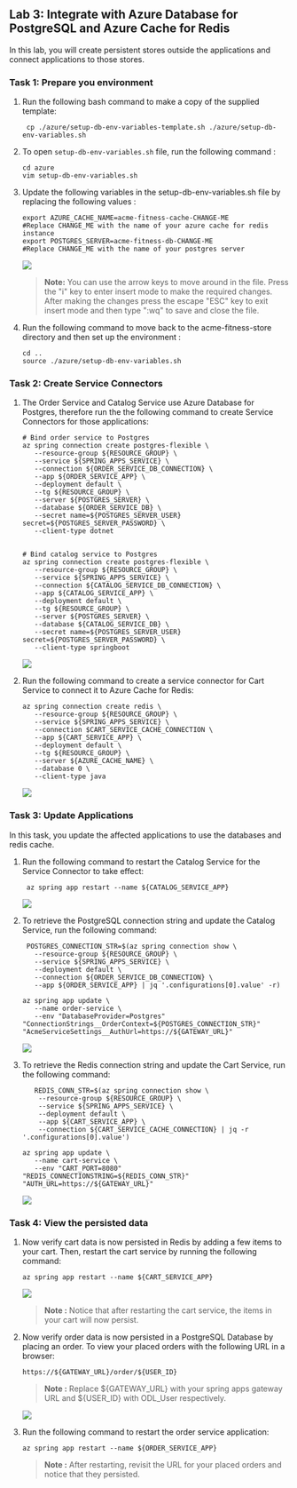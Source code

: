 ## Lab 3: Integrate with Azure Database for PostgreSQL and Azure Cache for Redis

In this lab, you will create persistent stores outside the applications and connect applications to those stores.

### Task 1: Prepare you environment 

1. Run the following bash command to make a copy of the supplied template:

   ```shell
    cp ./azure/setup-db-env-variables-template.sh ./azure/setup-db-env-variables.sh
   ```
   
1. To open `setup-db-env-variables.sh` file, run the following command :

   ```shell
   cd azure
   vim setup-db-env-variables.sh
   ```

1. Update the following variables in the setup-db-env-variables.sh file by replacing the following values :

   ```shell
   export AZURE_CACHE_NAME=acme-fitness-cache-CHANGE-ME                 #Replace CHANGE_ME with the name of your azure cache for redis instance
   export POSTGRES_SERVER=acme-fitness-db-CHANGE-ME                     #Replace CHANGE_ME with the name of your postgres server
   ```
   
   ![](Images/mjv2-18.png)
   
   > **Note:** You can use the arrow keys to move around in the file. Press the "i" key to enter insert mode to make the required changes. After making the changes press the escape "ESC" key to exit insert mode and then type ":wq" to save and close the file.

1. Run the following command to move back to the acme-fitness-store directory and then set up the environment :
  
   ```shell
   cd ..
   source ./azure/setup-db-env-variables.sh
   ```
   
### Task 2: Create Service Connectors
   
 1. The Order Service and Catalog Service use Azure Database for Postgres, therefore run the the following command to create Service Connectors for those applications:

      ```shell
      # Bind order service to Postgres
      az spring connection create postgres-flexible \
         --resource-group ${RESOURCE_GROUP} \
         --service ${SPRING_APPS_SERVICE} \
         --connection ${ORDER_SERVICE_DB_CONNECTION} \
         --app ${ORDER_SERVICE_APP} \
         --deployment default \
         --tg ${RESOURCE_GROUP} \
         --server ${POSTGRES_SERVER} \
         --database ${ORDER_SERVICE_DB} \
         --secret name=${POSTGRES_SERVER_USER} secret=${POSTGRES_SERVER_PASSWORD} \
         --client-type dotnet
    

      # Bind catalog service to Postgres
      az spring connection create postgres-flexible \
         --resource-group ${RESOURCE_GROUP} \
         --service ${SPRING_APPS_SERVICE} \
         --connection ${CATALOG_SERVICE_DB_CONNECTION} \
         --app ${CATALOG_SERVICE_APP} \
         --deployment default \
         --tg ${RESOURCE_GROUP} \
         --server ${POSTGRES_SERVER} \
         --database ${CATALOG_SERVICE_DB} \
         --secret name=${POSTGRES_SERVER_USER} secret=${POSTGRES_SERVER_PASSWORD} \
         --client-type springboot
      ```
 
      ![](Images/upd-mjv2-19.png)
 
 1. Run the following command to create a service connector for Cart Service to connect it to Azure Cache for Redis:

      ```shell
      az spring connection create redis \
         --resource-group ${RESOURCE_GROUP} \
         --service ${SPRING_APPS_SERVICE} \
         --connection $CART_SERVICE_CACHE_CONNECTION \
         --app ${CART_SERVICE_APP} \
         --deployment default \
         --tg ${RESOURCE_GROUP} \
         --server ${AZURE_CACHE_NAME} \
         --database 0 \
         --client-type java 
      ```

      ![](Images/upd-mjv2-20.png)

### Task 3: Update Applications

In this task, you update the affected applications to use the databases and redis cache.

1. Run the following command to restart the Catalog Service for the Service Connector to take effect:

   ```shell
    az spring app restart --name ${CATALOG_SERVICE_APP}
   ```
  
    ![](Images/restart-catalog.png)
    
1. To retrieve the PostgreSQL connection string and update the Catalog Service, run the following command:

   ```shell
    POSTGRES_CONNECTION_STR=$(az spring connection show \
      --resource-group ${RESOURCE_GROUP} \
      --service ${SPRING_APPS_SERVICE} \
      --deployment default \
      --connection ${ORDER_SERVICE_DB_CONNECTION} \
      --app ${ORDER_SERVICE_APP} | jq '.configurations[0].value' -r)

   az spring app update \
      --name order-service \
      --env "DatabaseProvider=Postgres" "ConnectionStrings__OrderContext=${POSTGRES_CONNECTION_STR}" "AcmeServiceSettings__AuthUrl=https://${GATEWAY_URL}"
   ```
   
   ![](Images/mjv2-31.png)
   
1. To retrieve the Redis connection string and update the Cart Service, run the following command:   

   ```shell
      REDIS_CONN_STR=$(az spring connection show \
       --resource-group ${RESOURCE_GROUP} \
       --service ${SPRING_APPS_SERVICE} \
       --deployment default \
       --app ${CART_SERVICE_APP} \
       --connection ${CART_SERVICE_CACHE_CONNECTION} | jq -r '.configurations[0].value')

   az spring app update \
      --name cart-service \
      --env "CART_PORT=8080" "REDIS_CONNECTIONSTRING=${REDIS_CONN_STR}" "AUTH_URL=https://${GATEWAY_URL}"
   ```
  
    ![](Images/mjv2-32.png)
  
### Task 4: View the persisted data 

1. Now verify cart data is now persisted in Redis by adding a few items to your cart. Then, restart the cart service by running the following command:

   ```shell
   az spring app restart --name ${CART_SERVICE_APP}
   ``` 

   ![](Images/mjv2-33.png)

   > **Note :** Notice that after restarting the cart service, the items in your cart will now persist.

1. Now verify order data is now persisted in a PostgreSQL Database by placing an order. To view your placed orders with the following URL in a browser:

   ```shell
   https://${GATEWAY_URL}/order/${USER_ID}
   ```
   > **Note :** Replace  ${GATEWAY_URL} with your spring apps gateway URL and 
   > ${USER_ID} with ODL_User<inject key="DeploymentID" enableCopy="false" /> respectively.

   ![](Images/mjv2-21.png)

1. Run the following command to restart the order service application:

   ```shell
   az spring app restart --name ${ORDER_SERVICE_APP}
   ```
   
   > **Note :** After restarting, revisit the URL for your placed orders and notice that they persisted.    
